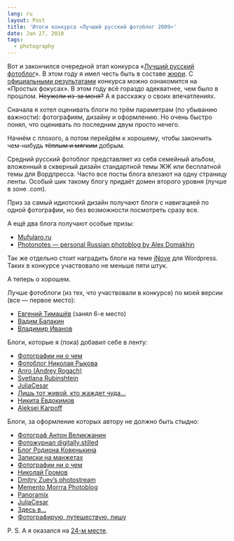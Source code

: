 ```yaml
---
lang: ru
layout: Post
title: 'Итоги конкурса «Лучший русский фотоблог 2009»'
date: Jan 27, 2010
tags:
  - photography
---
```


Вот и закончился очередной этап конкурса «[Лучший русский фотоблог](http://rosbest.ru/)». В этом году я имел честь быть в составе [жюри](http://rosbest.ru/users/jury). С [официальными результатами](http://focused.ru/6747) конкурса можно ознакомится на «Простых фокусах». В этом году всё гораздо адекватнее, чем было в прошлом. ~~Неужели из-за меня?~~ А я расскажу о своих впечатлениях.

<!--more-->

Сначала я хотел оценивать блоги по трём параметрам (по убыванию важности): фотографиям, дизайну и оформлению. Но очень быстро понял, что оценивать по последним двум просто нечего.

Начнём с плохого, а потом перейдём к хорошему, чтобы закончить чем-нибудь ~~тёплым и мягким~~ добрым.

Средний русский фотоблог представляет из себя семейный альбом, вложенный в скверный дизайн стандартной темы ЖЖ или бесплатной темы для Вордпресса. Часто все посты блога влезают на одну страницу ленты. Особый шик такому блогу придаёт домен второго уровня (лучше в зоне .com).

Приз за самый идиотский дизайн получают блоги с навигацией по одной фотографии, но без возможности посмотреть сразу все.

А ещё два блога получают особые призы:

- [Mufularo.ru](http://mufularo.ru/)
- [Photonotes — personal Russian photoblog by Alex Domakhin](http://www.photonotes.ru/)

Так же отдельно стоит наградить блоги на теме [iNove](http://www.neoease.com/themes/) для Wordpress. Таких в конкурсе участвовало не меньше пяти штук.

А теперь о хорошем.

Лучше фотоблоги (из тех, что участвовали в конкурсе) по моей версии (все — первое место):

- [Евгений Тимашёв](http://www.fotografia.com.ua/) (занял 6-е место)
- [Вадим Балакин](http://vvp-tm.livejournal.com/)
- [Владимир Иванов](http://izanoza.livejournal.com/)

Блоги, которые я (пока) добавил себе в ленту:

- [Фотографии ни о чем](http://morre.ru/)
- [Фотоблог Николая Рыкова](http://piczone.info/)
- [Anro (Andrey Rogach)](http://anr0.livejournal.com/)
- [Svetlana Rubinshtein](http://e-claire246.livejournal.com/)
- [JuliaCesar](http://juliacesar.livejournal.com/)
- [Лишь тот живой, кто жаждет чуда…](http://k-titov.livejournal.com/)
- [Никита Евдокимов](http://ne-denial.livejournal.com/)
- [Aleksei Karpoff](http://photolubitel.livejournal.com/)

Блоги, за оформление которых автору не должно быть стыдно:

- [Фотограф Антон Великжанин](http://avlk.ru/)
- [Фотожурнал digitally.stilled](http://di.stilled.org/)
- [Блог Родиона Ковенькина](http://kovenkin.com/blog/)
- [Записки на манжетах](http://lakur.ru/)
- [Фотографии ни о чем](http://morre.ru/)
- [Николай Громов](http://ngromov.ru/)
- [Dmitry Zuev’s photostream](http://photo.dzuev.ru/)
- [Memento Morrra Photoblog](http://photo.morrra.ru/)
- [Panoramix](http://www.panoramix.ru/blog/)
- [JuliaCesar](http://juliacesar.livejournal.com/)
- [Здесь в…](http://stas-kulesh.livejournal.com/)
- [Фотографирую, путешествую, пишу](http://volderamos.livejournal.com/)

P. S. А я оказался на [24-м месте](http://rosbest.ru/blogs/).
